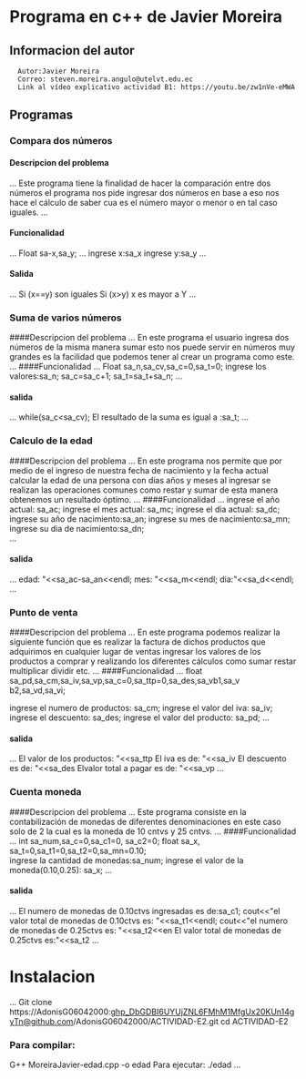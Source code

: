 # Programa en c++ de Javier Moreira
## Informacion del autor
      Autor:Javier Moreira
      Correo: steven.moreira.angulo@utelvt.edu.ec
      Link al vídeo explicativo actividad B1: https://youtu.be/zw1nVe-eMWA
## Programas
### Compara dos números 
#### Descripcion del problema 
...
Este programa tiene la finalidad de hacer la comparación entre dos números el programa nos pide ingresar dos números en base a eso nos hace el cálculo de saber cua es el número mayor o menor o en tal caso iguales. 
...
#### Funcionalidad 
...
Float sa-x,sa_y;
...
ingrese x:sa_x
ingrese y:sa_y
...
#### Salida
...
Si (x==y) son iguales 
Si (x>y) x es mayor a Y
...
### Suma de varios números
####Descripcion del problema
...
En este programa el usuario ingresa dos números de la misma  manera sumar esto nos puede servir en números muy grandes es la facilidad que podemos tener al crear un programa como este.
...
####Funcionalidad
...
Float sa_n,sa_cv,sa_c=0,sa_t=0;
ingrese los valores:sa_n;
sa_c=sa_c+1;
sa_t=sa_t+sa_n;
...
#### salida 
...
while(sa_c<sa_cv);
El resultado de la suma es igual a :sa_t;
...
### Calculo de la edad 
####Descripcion del problema
...
En este programa nos permite que por medio de el ingreso de nuestra fecha de nacimiento y la fecha actual calcular la edad de una persona con días años y meses  al ingresar se realizan las operaciones comunes como restar y sumar  de esta manera obtenemos un resultado óptimo. 
...
####Funcionalidad
...
ingrese el año actual: sa_ac;
ingrese el mes actual: sa_mc;
ingrese el dia actual: sa_dc;  
ingrese su año de nacimiento:sa_an;
ingrese su mes de nacimiento:sa_mn;
ingrese su dia de nacimiento:sa_dn;         
...
#### salida 
...
edad: "<<sa_ac-sa_an<<endl;
mes: "<<sa_m<<endl;
dia:"<<sa_d<<endl;
...
### Punto de venta 
####Descripcion del problema
...
En este programa podemos realizar la siguiente función que es realizar la factura de dichos productos que adquirimos en cualquier lugar de ventas  ingresar los valores de los productos a comprar y realizando los diferentes cálculos como sumar restar multiplicar dividir etc.
...
####Funcionalidad
...
float sa_pd,sa_cm,sa_iv,sa_vp,sa_c=0,sa_ttp=0,sa_des,sa_vb1,sa_v
b2,sa_vd,sa_vi;

ingrese el numero de productos: sa_cm;
ingrese el valor del iva: sa_iv;
ingrese el descuento: sa_des;
ingrese el valor del producto: sa_pd;
...
#### salida 
...
El valor de los productos: "<<sa_ttp
El iva es de: "<<sa_iv
El descuento es de: "<<sa_des
Elvalor total a pagar es de: "<<sa_vp
...
### Cuenta moneda
####Descripcion del problema
...
Este programa consiste en la contabilización de monedas de diferentes denominaciones en este caso solo de 2 la cual es la moneda de 10 cntvs y 25 cntvs. 
...
####Funcionalidad
...
int sa_num,sa_c=0,sa_c1=0, sa_c2=0;
float sa_x, sa_t=0,sa_t1=0,sa_t2=0,sa_mn=0.10;                 
ingrese la cantidad de monedas:sa_num;
ingrese el valor de la moneda(0.10,0.25): sa_x;
...
#### salida 
...
El numero de monedas de 0.10ctvs ingresadas es de:sa_c1;                                                               cout<<"el valor total de monedas de 0.10ctvs es: "<<sa_t1<<endl;                                                                cout<<"el numero de monedas de 0.25ctvs es: "<<sa_t2<<en
El valor total de monedas de 0.25ctvs es:"<<sa_t2
...

# Instalacion
...
Git clone https://AdonisG06042000: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@github.com/AdonisG06042000/ACTIVIDAD-E2.git
cd ACTIVIDAD-E2
### Para compilar:
G++ MoreiraJavier-edad.cpp -o edad 
Para ejecutar:
./edad
...
